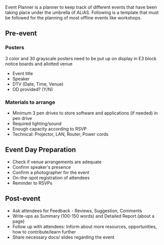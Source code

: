 Event Planner is a planner to keep track of different events that have been taking place under the umbrella of ALiAS.
Following is a template that must be followed for the planning of most offline events like workshops. 

## Pre-event
### Posters
3 color and 30 grayscale posters need to be put up on display in E3 block notice boards and allotted venue
- Event title
- Speaker
- DTV (Date, Time, Venue)
- OD provided? (Y/N)

### Materials to arrange
- Minimum 3 pen drives to store software and applications (if needed) in pen drive
- Required lighting/sound
- Enough capacity according to RSVP
- Technical: Projector, LAN, Router, Power cords

## Event Day Preparation
- Check if venue arrangements are adequate
- Confirm speaker's presence
- Confirm a photographer for the event
- On-the-spot registration of attendees
- Reminder to RSVPs

## Post-event
- Ask attendees for Feedback - Reviews, Suggestion, Comments
- Write-ups as Summary (100-150 words) and Detailed Report (about a page)
- Follow up with attendees: Inform about more resources, opportunities, how to contribute/learn further
- Share necessary docs/ slides regarding the event
